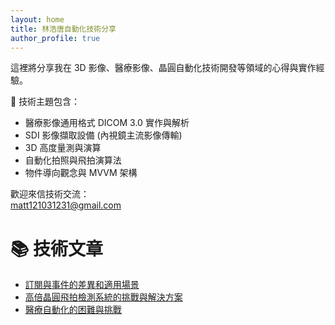 ```yaml
---
layout: home
title: 林浩唐自動化技術分享
author_profile: true
---
```


這裡將分享我在 3D 影像、醫療影像、晶圓自動化技術開發等領域的心得與實作經驗。

🔧 技術主題包含：
- 醫療影像通用格式 DICOM 3.0 實作與解析
- SDI 影像擷取設備 (內視鏡主流影像傳輸)
- 3D 高度量測與演算
- 自動化拍照與飛拍演算法
- 物件導向觀念與 MVVM 架構

歡迎來信技術交流：  
matt121031231@gmail.com 

# 📚 技術文章
- [訂閱與事件的差異和適用場景](./posts/RxAndEvent.md)
- [高倍晶圓飛拍檢測系統的挑戰與解決方案](./posts/MotionPhotography01.md)
- [醫療自動化的困難與挑戰](./posts/MedicalAutomation01.md)
